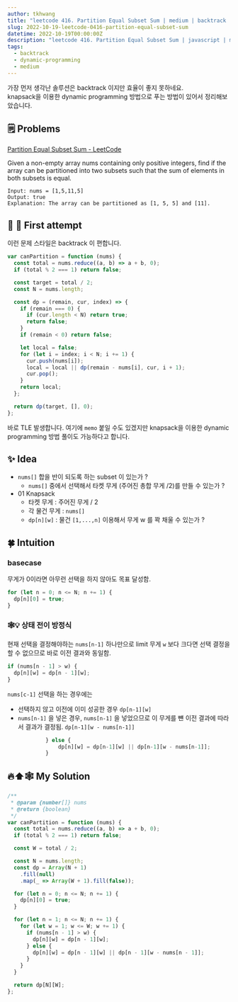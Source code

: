 ```yaml
---
author: tkhwang
title: "leetcode 416. Partition Equal Subset Sum | medium | backtrack | dynamic-programming"
slug: 2022-10-19-leetcode-0416-partition-equal-subset-sum
datetime: 2022-10-19T00:00:00Z
description: "leetcode 416. Partition Equal Subset Sum | javascript | medium | backtrack | dynamic-programming"
tags:
  - backtrack
  - dynamic-programming
  - medium
---
```


가장 먼저 생각난 솔루션은 backtrack 이지만 효율이 좋지 못하네요. <br />
knapsack을 이용한 dynamic programming 방법으로 푸는 방법이 있어서 정리해보았습니다.

## 🗒️ Problems

[Partition Equal Subset Sum - LeetCode](https://leetcode.com/problems/partition-equal-subset-sum/)

Given a non-empty array nums containing only positive integers, find if the array can be partitioned into two subsets such that the sum of elements in both subsets is equal.

```
Input: nums = [1,5,11,5]
Output: true
Explanation: The array can be partitioned as [1, 5, 5] and [11].
```

## 🔀 🤔 First attempt

이런 문제 스타일은 backtrack 이 편합니다.

```javascript
var canPartition = function (nums) {
  const total = nums.reduce((a, b) => a + b, 0);
  if (total % 2 === 1) return false;

  const target = total / 2;
  const N = nums.length;

  const dp = (remain, cur, index) => {
    if (remain === 0) {
      if (cur.length < N) return true;
      return false;
    }
    if (remain < 0) return false;

    let local = false;
    for (let i = index; i < N; i += 1) {
      cur.push(nums[i]);
      local = local || dp(remain - nums[i], cur, i + 1);
      cur.pop();
    }
    return local;
  };

  return dp(target, [], 0);
};
```

바로 TLE 발생합니다.
여기에 `memo` 붙일 수도 있겠지만 knapsack을 이용한 dynamic programming 방법 풀이도 가능하다고 합니다.

## ✨ Idea

- `nums[]` 합을 반이 되도록 하는 subset 이 있는가 ?
  - `nums[]` 중에서 선택해서 타켓 무게 (주어진 총합 무게 /2)를 만들 수 있는가 ?
- 01 Knapsack
  - 타켓 무게 : 주어진 무게 / 2
  - 각 물건 무게 : `nums[]`
  - `dp[n][w]` : 물건 `[1,...,n]` 이용해서 무게 w 를 꽉 채울 수 있는가 ?

## 🍀 Intuition

### basecase

무게가 0이라면 아무런 선택을 하지 않아도 목표 달성함.

```javascript
for (let n = 0; n <= N; n += 1) {
  dp[n][0] = true;
}
```

### 🕸️💡 상태 전이 방정식

현재 선택을 결정해야하는 `nums[n-1]` 하나만으로 limit 무게 `w` 보다 크다면 선택 결정을 할 수 없으므로 바로 이전 결과와 동일함.

```javascript
if (nums[n - 1] > w) {
  dp[n][w] = dp[n - 1][w];
}
```

`nums[c-1]` 선택을 하는 경우에는

- 선택하지 않고 이전에 이미 성공한 경우 `dp[n-1][w]`
- `nums[n-1]` 을 넣은 경우, `nums[n-1]` 을 넣었으므로 이 무게를 뺸 이전 결과에 따라서 결과가 결정됨. `dp[n-1][w - nums[n-1]]`

```javascript
            } else {
                dp[n][w] = dp[n-1][w] || dp[n-1][w - nums[n-1]];
            }
```

## 🔥⬆️🕸️ My Solution

```javascript
/**
 * @param {number[]} nums
 * @return {boolean}
 */
var canPartition = function (nums) {
  const total = nums.reduce((a, b) => a + b, 0);
  if (total % 2 === 1) return false;

  const W = total / 2;

  const N = nums.length;
  const dp = Array(N + 1)
    .fill(null)
    .map(_ => Array(W + 1).fill(false));

  for (let n = 0; n <= N; n += 1) {
    dp[n][0] = true;
  }

  for (let n = 1; n <= N; n += 1) {
    for (let w = 1; w <= W; w += 1) {
      if (nums[n - 1] > w) {
        dp[n][w] = dp[n - 1][w];
      } else {
        dp[n][w] = dp[n - 1][w] || dp[n - 1][w - nums[n - 1]];
      }
    }
  }

  return dp[N][W];
};
```
